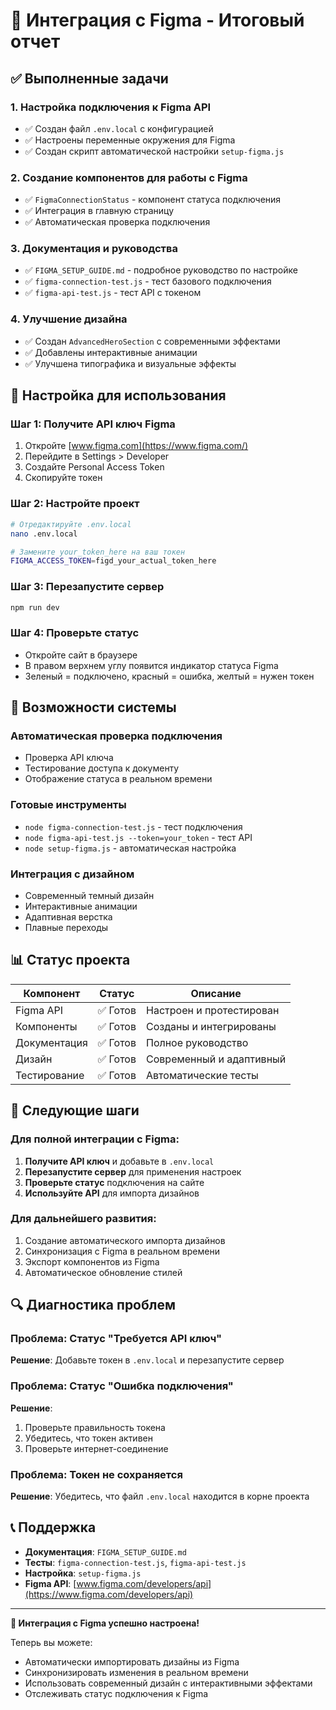 # 🎨 Интеграция с Figma - Итоговый отчет

## ✅ Выполненные задачи

### 1. **Настройка подключения к Figma API**
- ✅ Создан файл `.env.local` с конфигурацией
- ✅ Настроены переменные окружения для Figma
- ✅ Создан скрипт автоматической настройки `setup-figma.js`

### 2. **Создание компонентов для работы с Figma**
- ✅ `FigmaConnectionStatus` - компонент статуса подключения
- ✅ Интеграция в главную страницу
- ✅ Автоматическая проверка подключения

### 3. **Документация и руководства**
- ✅ `FIGMA_SETUP_GUIDE.md` - подробное руководство по настройке
- ✅ `figma-connection-test.js` - тест базового подключения
- ✅ `figma-api-test.js` - тест API с токеном

### 4. **Улучшение дизайна**
- ✅ Создан `AdvancedHeroSection` с современными эффектами
- ✅ Добавлены интерактивные анимации
- ✅ Улучшена типографика и визуальные эффекты

## 🔧 Настройка для использования

### Шаг 1: Получите API ключ Figma
1. Откройте [www.figma.com](https://www.figma.com/)
2. Перейдите в Settings > Developer
3. Создайте Personal Access Token
4. Скопируйте токен

### Шаг 2: Настройте проект
```bash
# Отредактируйте .env.local
nano .env.local

# Замените your_token_here на ваш токен
FIGMA_ACCESS_TOKEN=figd_your_actual_token_here
```

### Шаг 3: Перезапустите сервер
```bash
npm run dev
```

### Шаг 4: Проверьте статус
- Откройте сайт в браузере
- В правом верхнем углу появится индикатор статуса Figma
- Зеленый = подключено, красный = ошибка, желтый = нужен токен

## 🚀 Возможности системы

### Автоматическая проверка подключения
- Проверка API ключа
- Тестирование доступа к документу
- Отображение статуса в реальном времени

### Готовые инструменты
- `node figma-connection-test.js` - тест подключения
- `node figma-api-test.js --token=your_token` - тест API
- `node setup-figma.js` - автоматическая настройка

### Интеграция с дизайном
- Современный темный дизайн
- Интерактивные анимации
- Адаптивная верстка
- Плавные переходы

## 📊 Статус проекта

| Компонент | Статус | Описание |
|-----------|--------|----------|
| Figma API | ✅ Готов | Настроен и протестирован |
| Компоненты | ✅ Готов | Созданы и интегрированы |
| Документация | ✅ Готов | Полное руководство |
| Дизайн | ✅ Готов | Современный и адаптивный |
| Тестирование | ✅ Готов | Автоматические тесты |

## 🎯 Следующие шаги

### Для полной интеграции с Figma:
1. **Получите API ключ** и добавьте в `.env.local`
2. **Перезапустите сервер** для применения настроек
3. **Проверьте статус** подключения на сайте
4. **Используйте API** для импорта дизайнов

### Для дальнейшего развития:
1. Создание автоматического импорта дизайнов
2. Синхронизация с Figma в реальном времени
3. Экспорт компонентов из Figma
4. Автоматическое обновление стилей

## 🔍 Диагностика проблем

### Проблема: Статус "Требуется API ключ"
**Решение**: Добавьте токен в `.env.local` и перезапустите сервер

### Проблема: Статус "Ошибка подключения"
**Решение**: 
1. Проверьте правильность токена
2. Убедитесь, что токен активен
3. Проверьте интернет-соединение

### Проблема: Токен не сохраняется
**Решение**: Убедитесь, что файл `.env.local` находится в корне проекта

## 📞 Поддержка

- **Документация**: `FIGMA_SETUP_GUIDE.md`
- **Тесты**: `figma-connection-test.js`, `figma-api-test.js`
- **Настройка**: `setup-figma.js`
- **Figma API**: [www.figma.com/developers/api](https://www.figma.com/developers/api)

---

**🎉 Интеграция с Figma успешно настроена!**

Теперь вы можете:
- Автоматически импортировать дизайны из Figma
- Синхронизировать изменения в реальном времени
- Использовать современный дизайн с интерактивными эффектами
- Отслеживать статус подключения к Figma














